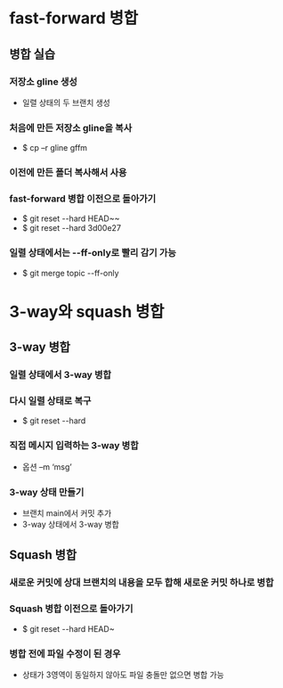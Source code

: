 # fast-forward 병합


## 병합 실습
### 저장소 gline 생성
- 일렬 상태의 두 브랜치 생성

### 처음에 만든 저장소 gline을 복사
- $ cp –r gline gffm

### 이전에 만든 폴더 복사해서 사용

### fast-forward 병합 이전으로 돌아가기
- $ git reset --hard HEAD~~
- $ git reset --hard 3d00e27

### 일렬 상태에서는 --ff-only로 빨리 감기 가능
- $ git merge topic --ff-only

# 3-way와 squash 병합

## 3-way 병합
### 일렬 상태에서 3-way 병합

### 다시 일렬 상태로 복구
- $ git reset --hard

### 직접 메시지 입력하는 3-way 병합
- 옵션 –m ‘msg’

### 3-way 상태 만들기
- 브랜치 main에서 커밋 추가
- 3-way 상태에서 3-way 병합

## Squash 병합
### 새로운 커밋에 상대 브랜치의 내용을 모두 합해 새로운 커밋 하나로 병합

### Squash 병합 이전으로 돌아가기
- $ git reset --hard HEAD~

### 병합 전에 파일 수정이 된 경우

- 상태가 3영역이 동일하지 않아도 파일 충돌만 없으면 병합 가능